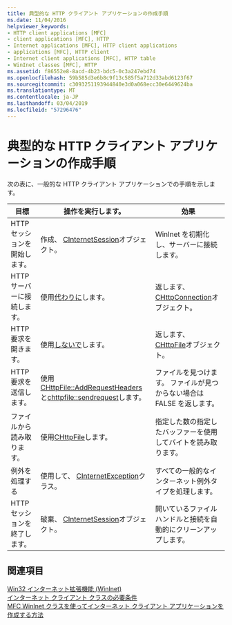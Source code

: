 ```yaml
---
title: 典型的な HTTP クライアント アプリケーションの作成手順
ms.date: 11/04/2016
helpviewer_keywords:
- HTTP client applications [MFC]
- client applications [MFC], HTTP
- Internet applications [MFC], HTTP client applications
- applications [MFC], HTTP client
- Internet client applications [MFC], HTTP table
- WinInet classes [MFC], HTTP
ms.assetid: f86552e8-8acd-4b23-bdc5-0c3a247ebd74
ms.openlocfilehash: 59b585d3e6b8c9f13c585f5a712d33abd6123f67
ms.sourcegitcommit: c3093251193944840e3d0a068ecc30e6449624ba
ms.translationtype: MT
ms.contentlocale: ja-JP
ms.lasthandoff: 03/04/2019
ms.locfileid: "57296476"
---
```

# <a name="steps-in-a-typical-http-client-application"></a>典型的な HTTP クライアント アプリケーションの作成手順

次の表に、一般的な HTTP クライアント アプリケーションでの手順を示します。

|目標|操作を実行します。|効果|
|---------------|----------------------|-------------|
|HTTP セッションを開始します。|作成、 [CInternetSession](../mfc/reference/cinternetsession-class.md)オブジェクト。|WinInet を初期化し、サーバーに接続します。|
|HTTP サーバーに接続します。|使用[代わりに](../mfc/reference/cinternetsession-class.md#gethttpconnection)します。|返します、 [CHttpConnection](../mfc/reference/chttpconnection-class.md)オブジェクト。|
|HTTP 要求を開きます。|使用[しないで](../mfc/reference/chttpconnection-class.md#openrequest)します。|返します、 [CHttpFile](../mfc/reference/chttpfile-class.md)オブジェクト。|
|HTTP 要求を送信します。|使用[CHttpFile::AddRequestHeaders](../mfc/reference/chttpfile-class.md#addrequestheaders)と[chttpfile::sendrequest](../mfc/reference/chttpfile-class.md#sendrequest)します。|ファイルを見つけます。 ファイルが見つからない場合は FALSE を返します。|
|ファイルから読み取ります。|使用[CHttpFile](../mfc/reference/chttpfile-class.md)します。|指定した数の指定したバッファーを使用してバイトを読み取ります。|
|例外を処理する|使用して、 [CInternetException](../mfc/reference/cinternetexception-class.md)クラス。|すべての一般的なインターネット例外タイプを処理します。|
|HTTP セッションを終了します。|破棄、 [CInternetSession](../mfc/reference/cinternetsession-class.md)オブジェクト。|開いているファイル ハンドルと接続を自動的にクリーンアップします。|

## <a name="see-also"></a>関連項目

[Win32 インターネット拡張機能 (WinInet)](../mfc/win32-internet-extensions-wininet.md)<br/>
[インターネット クライアント クラスの必要条件](../mfc/prerequisites-for-internet-client-classes.md)<br/>
[MFC WinInet クラスを使ってインターネット クライアント アプリケーションを作成する方法](../mfc/writing-an-internet-client-application-using-mfc-wininet-classes.md)
